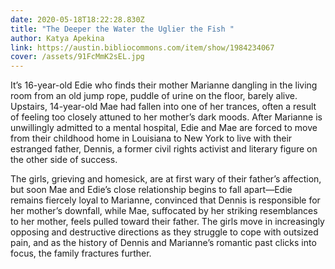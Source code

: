 ```yaml
---
date: 2020-05-18T18:22:28.830Z
title: "The Deeper the Water the Uglier the Fish "
author: Katya Apekina
link: https://austin.bibliocommons.com/item/show/1984234067
cover: /assets/91FcMmK2sEL.jpg
---
```

  It’s 16-year-old Edie who finds their mother Marianne dangling in the living   room from an old jump rope, puddle of urine on the floor, barely alive. Upstairs, 14-year-old Mae had fallen into one of her trances, often a result
  of feeling too closely attuned to her mother’s dark moods. After Marianne is
  unwillingly admitted to a mental hospital, Edie and Mae are forced to move
  from their childhood home in Louisiana to New York to live with their
  estranged father, Dennis, a former civil rights activist and literary figure
  on the other side of success.

  The girls, grieving and homesick, are at first wary of their father’s   affection, but soon Mae and Edie’s close relationship begins to fall apart―Edie remains fiercely loyal to Marianne, convinced that Dennis is
  responsible for her mother’s downfall, while Mae, suffocated by her striking
  resemblances to her mother, feels pulled toward their father. The girls move
  in increasingly opposing and destructive directions as they struggle to cope
  with outsized pain, and as the history of Dennis and Marianne’s romantic past
  clicks into focus, the family fractures further.